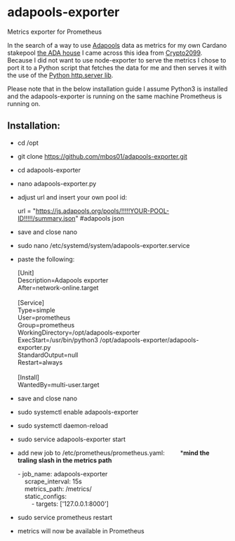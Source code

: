 # adapools-exporter
Metrics exporter for Prometheus

In the search of a way to use [Adapools](https://www.adapools.org) data as metrics for my own Cardano stakepool [the ADA house](https://the.adahou.se) I came across this idea from [Crypto2099](https://crypto2099.io/adding-pool-stats-to-grafana-dashboard/). Because I did not want to use node-exporter to serve the metrics I chose to port it to a Python script that fetches the data for me and then serves it with the use of the [Python http.server lib](https://docs.python.org/3/library/http.server.html).

Please note that in the below installation guide I assume Python3 is installed and the adapools-exporter is running on the same machine Prometheus is running on.

Installation:
-------------
+ cd /opt
+ git clone https://github.com/mbos01/adapools-exporter.git
+ cd adapools-exporter
+ nano adapools-exporter.py 
+ adjust url and insert your own pool id:

    url = "https://js.adapools.org/pools/!!!!!YOUR-POOL-ID!!!!!/summary.json" #adapools json<br>
+ save and close nano
+ sudo nano /etc/systemd/system/adapools-exporter.service
+ paste the following:

    [Unit]<br>
    Description=Adapools exporter<br>
    After=network-online.target<br>
    <br>
    [Service]<br>
    Type=simple<br>
    User=prometheus<br>
    Group=prometheus<br>
    WorkingDirectory=/opt/adapools-exporter<br>
    ExecStart=/usr/bin/python3 /opt/adapools-exporter/adapools-exporter.py<br>
    StandardOutput=null<br>
    Restart=always<br>
    <br>
    [Install]<br>
    WantedBy=multi-user.target<br>

+ save and close nano
+ sudo systemctl enable adapools-exporter
+ sudo systemctl daemon-reload
+ sudo service adapools-exporter start

+ add new job to /etc/prometheus/prometheus.yaml: &nbsp;&nbsp;&nbsp;&nbsp;&nbsp;&nbsp;&nbsp;&nbsp;***mind the traling slash in the metrics path**

    \- job_name: adapools-exporter<br>
    &nbsp;&nbsp;&nbsp;&nbsp;scrape_interval: 15s<br>
    &nbsp;&nbsp;&nbsp;&nbsp;metrics_path: /metrics/<br>
    &nbsp;&nbsp;&nbsp;&nbsp;static_configs:<br>
    &nbsp;&nbsp;&nbsp;&nbsp;&nbsp;&nbsp;&nbsp;&nbsp;\- targets: ['127.0.0.1:8000']<br>
    
+ sudo service prometheus restart 
+ metrics will now be available in Prometheus
